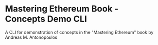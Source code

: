 # Mastering Ethereum Book - Concepts Demo CLI
A CLI for demonstration of concepts in the "Mastering Ethereum" book by Andreas M. Antonopoulos
